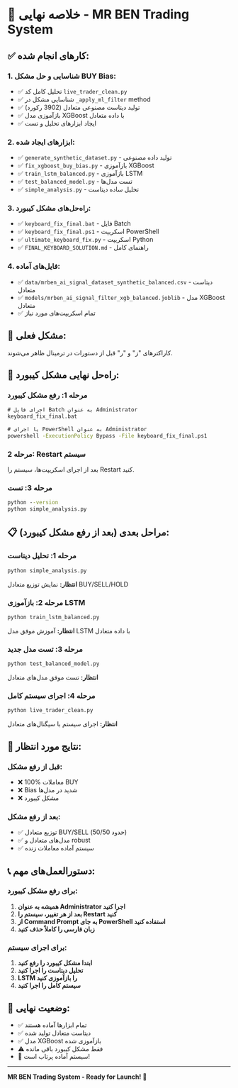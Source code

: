 # 🎯 خلاصه نهایی - MR BEN Trading System

## **✅ کارهای انجام شده:**

### **1. شناسایی و حل مشکل BUY Bias:**
- ✅ تحلیل کامل کد `live_trader_clean.py`
- ✅ شناسایی مشکل در `_apply_ml_filter` method
- ✅ تولید دیتاست مصنوعی متعادل (3902 رکورد)
- ✅ بازآموزی مدل XGBoost با داده متعادل
- ✅ ایجاد ابزارهای تحلیل و تست

### **2. ابزارهای ایجاد شده:**
- ✅ `generate_synthetic_dataset.py` - تولید داده مصنوعی
- ✅ `fix_xgboost_buy_bias.py` - بازآموزی XGBoost
- ✅ `train_lstm_balanced.py` - بازآموزی LSTM
- ✅ `test_balanced_model.py` - تست مدل‌ها
- ✅ `simple_analysis.py` - تحلیل ساده دیتاست

### **3. راه‌حل‌های مشکل کیبورد:**
- ✅ `keyboard_fix_final.bat` - فایل Batch
- ✅ `keyboard_fix_final.ps1` - اسکریپت PowerShell
- ✅ `ultimate_keyboard_fix.py` - اسکریپت Python
- ✅ `FINAL_KEYBOARD_SOLUTION.md` - راهنمای کامل

### **4. فایل‌های آماده:**
- ✅ `data/mrben_ai_signal_dataset_synthetic_balanced.csv` - دیتاست متعادل
- ✅ `models/mrben_ai_signal_filter_xgb_balanced.joblib` - مدل XGBoost متعادل
- ✅ تمام اسکریپت‌های مورد نیاز

## **🚨 مشکل فعلی:**
کاراکترهای "ز" و "ر" قبل از دستورات در ترمینال ظاهر می‌شوند.

## **🔧 راه‌حل نهایی مشکل کیبورد:**

### **مرحله 1: رفع مشکل کیبورد**
```cmd
# اجرای فایل Batch به عنوان Administrator
keyboard_fix_final.bat

# یا اجرای PowerShell به عنوان Administrator
powershell -ExecutionPolicy Bypass -File keyboard_fix_final.ps1
```

### **مرحله 2: Restart سیستم**
بعد از اجرای اسکریپت‌ها، سیستم را Restart کنید.

### **مرحله 3: تست**
```cmd
python --version
python simple_analysis.py
```

## **📋 مراحل بعدی (بعد از رفع مشکل کیبورد):**

### **مرحله 1: تحلیل دیتاست**
```cmd
python simple_analysis.py
```
**انتظار:** نمایش توزیع متعادل BUY/SELL/HOLD

### **مرحله 2: بازآموزی LSTM**
```cmd
python train_lstm_balanced.py
```
**انتظار:** آموزش موفق مدل LSTM با داده متعادل

### **مرحله 3: تست مدل جدید**
```cmd
python test_balanced_model.py
```
**انتظار:** تست موفق مدل‌های متعادل

### **مرحله 4: اجرای سیستم کامل**
```cmd
python live_trader_clean.py
```
**انتظار:** اجرای سیستم با سیگنال‌های متعادل

## **🎯 نتایج مورد انتظار:**

### **قبل از رفع مشکل:**
- ❌ 100% معاملات BUY
- ❌ Bias شدید در مدل‌ها
- ❌ مشکل کیبورد

### **بعد از رفع مشکل:**
- ✅ توزیع متعادل BUY/SELL (حدود 50/50)
- ✅ مدل‌های متعادل و robust
- ✅ سیستم آماده معاملات زنده

## **📞 دستورالعمل‌های مهم:**

### **برای رفع مشکل کیبورد:**
1. **همیشه به عنوان Administrator اجرا کنید**
2. **بعد از هر تغییر، سیستم را Restart کنید**
3. **از Command Prompt به جای PowerShell استفاده کنید**
4. **زبان فارسی را کاملاً حذف کنید**

### **برای اجرای سیستم:**
1. **ابتدا مشکل کیبورد را رفع کنید**
2. **تحلیل دیتاست را اجرا کنید**
3. **LSTM را بازآموزی کنید**
4. **سیستم کامل را اجرا کنید**

## **🚀 وضعیت نهایی:**
- ✅ تمام ابزارها آماده هستند
- ✅ دیتاست متعادل تولید شده
- ✅ مدل XGBoost بازآموزی شده
- ⚠️ فقط مشکل کیبورد باقی مانده
- 🎯 سیستم آماده پرتاب است!

---

**MR BEN Trading System - Ready for Launch! 🚀** 